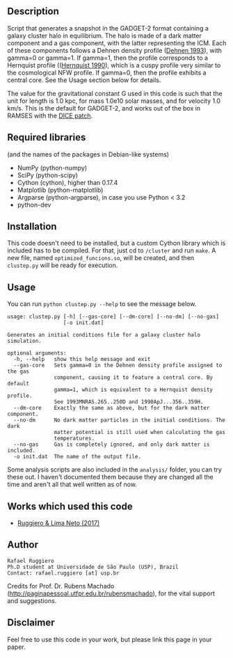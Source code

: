 ## Description

Script that generates a snapshot in the GADGET-2 format containing a galaxy cluster
halo in equilibrium. The halo is made of a dark matter component and a gas component,
with the latter representing the ICM. Each of these components follows a Dehnen
density profile ([Dehnen 1993](http://adsabs.harvard.edu/abs/1993MNRAS.265..250D)),
with gamma=0 or gamma=1. If gamma=1, then the profile corresponds to a Hernquist
profile (([Hernquist 1990](http://adsabs.harvard.edu/abs/1990ApJ...356..359H)),
which is a cuspy profile very similar to the cosmological NFW profile.
If gamma=0, then the profile exhibits a central core. See the Usage
section below for details.

The value for the gravitational constant G used in this code is such that
the unit for length is 1.0 kpc, for mass 1.0e10 solar masses, and for
velocity 1.0 km/s. This is the default for GADGET-2, and works out of the
box in RAMSES with the [DICE patch](https://bitbucket.org/vperret/dice/wiki/RAMSES%20simulation).


## Required libraries
(and the names of the packages in Debian-like systems)
 
* NumPy (python-numpy)
* SciPy (python-scipy)
* Cython (cython), higher than 0.17.4
* Matplotlib (python-matplotlib)
* Argparse (python-argparse), in case you use Python < 3.2
* python-dev


## Installation

This code doesn't need to be installed, but a custom Cython
library which is included has to be compiled. For that, just cd to
`/cluster` and run `make`. A new file, named `optimized_funcions.so`,
will be created, and then `clustep.py` will be ready for execution.


## Usage

You can run `python clustep.py --help` to see the message below. 

    usage: clustep.py [-h] [--gas-core] [--dm-core] [--no-dm] [--no-gas]
                      [-o init.dat]
    
    Generates an initial conditions file for a galaxy cluster halo simulation.
    
    optional arguments:
      -h, --help   show this help message and exit
      --gas-core   Sets gamma=0 in the Dehnen density profile assigned to the gas
                   component, causing it to feature a central core. By default
                   gamma=1, which is equivalent to a Hernquist density profile.
                   See 1993MNRAS.265..250D and 1990ApJ...356..359H.
      --dm-core    Exactly the same as above, but for the dark matter component.
      --no-dm      No dark matter particles in the initial conditions. The dark
                   matter potential is still used when calculating the gas
                   temperatures.
      --no-gas     Gas is completely ignored, and only dark matter is included.
      -o init.dat  The name of the output file.


Some analysis scripts are also included in the `analysis/` folder, you can try
these out. I haven't documented them because they are changed all the time and
aren't all that well written as of now.


## Works which used this code

* [Ruggiero & Lima Neto (2017)](http://adsabs.harvard.edu/cgi-bin/bib_query?arXiv:1703.08550)


## Author

    Rafael Ruggiero
    Ph.D student at Universidade de São Paulo (USP), Brazil
    Contact: rafael.ruggiero [at] usp.br

Credits for Prof. Dr. Rubens Machado (http://paginapessoal.utfpr.edu.br/rubensmachado),
for the vital support and suggestions.

## Disclaimer

Feel free to use this code in your work, but please link this page
in your paper.
